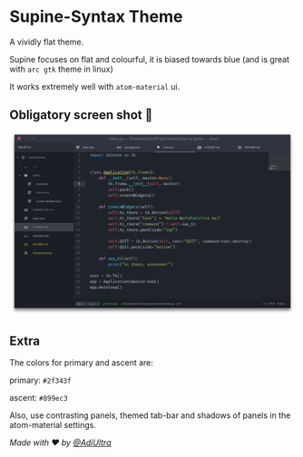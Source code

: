 # Supine-Syntax Theme

A vividly flat theme.

Supine focuses on flat and colourful, it is biased towards blue (and is great with `arc gtk` theme in linux)

It works extremely well with `atom-material` ui.

## Obligatory screen shot :gun:

![Screenshot](Screenshot.png)

## Extra

The colors for primary and ascent are:

primary: `#2f343f`

ascent: `#899ec3`


Also, use contrasting panels, themed tab-bar and shadows of panels in the atom-material settings.

_Made with :heart: by [@AdiUltra](https://github.com/adiultra)_
